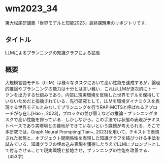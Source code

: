 # wm2023_34
東大松尾研講義「世界モデルと知能2023」最終課題用のリポジトリです．


## タイトル
LLMによるプランニングの知識グラフによる拡張

## 概要
大規模言語モデル（LLM）は様々なタスクにおいて高い性能を達成するが，論理的推論やプランニングの能力は十分とは言い難い．これはLLMが逐次的にトークンを出力する仕組みであり，内部に現実環境を反映した世界モデルを保持していないためだと指摘されている．先行研究として，LLMを環境ダイナミクスを表現する世界モデルとみなしてプランニングを行うRAP-MCTSと呼ばれるアプローチが存在し[Hao+, 2023]，ブロックの並び替えなどの推論・プランニングタスクで高い性能を誇っている．しかしながら，この手法では状態の表現がテキストベースであり実環境との接地ができていないという課題が考えられる．そこで本研究では，Graph Neural Prompting[Tian+, 2023]を用いて，テキストで表現された状態と，オブジェクト間関係性を表現した知識グラフを結びつける手法を試みている．知識グラフの埋め込み表現を獲得したうえでLLMにプロンプトとして付与させることで現実環境と接地させ，プランニングの性能を改善する．（453字）